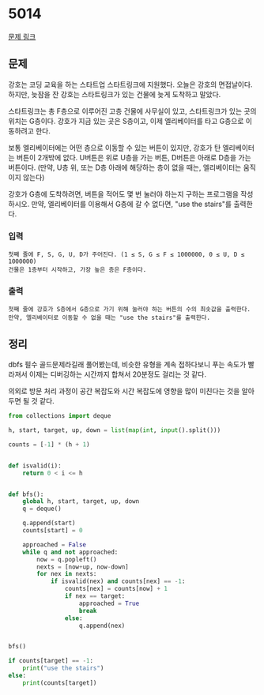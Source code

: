 # 5014

[문제 링크](https://acmicpc.net/problem/5014)

## 문제

강호는 코딩 교육을 하는 스타트업 스타트링크에 지원했다. 오늘은 강호의 면접날이다. 하지만, 늦잠을 잔 강호는 스타트링크가 있는 건물에 늦게 도착하고 말았다.

스타트링크는 총 F층으로 이루어진 고층 건물에 사무실이 있고, 스타트링크가 있는 곳의 위치는 G층이다. 강호가 지금 있는 곳은 S층이고, 이제 엘리베이터를 타고 G층으로 이동하려고 한다.

보통 엘리베이터에는 어떤 층으로 이동할 수 있는 버튼이 있지만, 강호가 탄 엘리베이터는 버튼이 2개밖에 없다. U버튼은 위로 U층을 가는 버튼, D버튼은 아래로 D층을 가는 버튼이다. (만약, U층 위, 또는 D층 아래에 해당하는 층이 없을 때는, 엘리베이터는 움직이지 않는다)

강호가 G층에 도착하려면, 버튼을 적어도 몇 번 눌러야 하는지 구하는 프로그램을 작성하시오. 만약, 엘리베이터를 이용해서 G층에 갈 수 없다면, "use the stairs"를 출력한다.

### 입력
    첫째 줄에 F, S, G, U, D가 주어진다. (1 ≤ S, G ≤ F ≤ 1000000, 0 ≤ U, D ≤ 1000000) 
    건물은 1층부터 시작하고, 가장 높은 층은 F층이다.
### 출력
    첫째 줄에 강호가 S층에서 G층으로 가기 위해 눌러야 하는 버튼의 수의 최솟값을 출력한다. 
    만약, 엘리베이터로 이동할 수 없을 때는 "use the stairs"를 출력한다.

## 정리

dbfs 필수 골드문제라길래 풀어봤는데, 비슷한 유형을 계속 접하다보니 푸는 속도가 빨라져서 이제는 디버깅하는 시간까지 합쳐서 20분정도 걸리는 것 같다. 

의외로 방문 처리 과정이 공간 복잡도와 시간 복잡도에 영향을 많이 미친다는 것을 알아두면 될 것 같다.
```python
from collections import deque

h, start, target, up, down = list(map(int, input().split()))

counts = [-1] * (h + 1)


def isvalid(i):
    return 0 < i <= h


def bfs():
    global h, start, target, up, down
    q = deque()

    q.append(start)
    counts[start] = 0

    approached = False
    while q and not approached:
        now = q.popleft()
        nexts = [now+up, now-down]
        for nex in nexts:
            if isvalid(nex) and counts[nex] == -1:
                counts[nex] = counts[now] + 1
                if nex == target:
                    approached = True
                    break
                else:
                    q.append(nex)


bfs()

if counts[target] == -1:
    print("use the stairs")
else:
    print(counts[target])
```